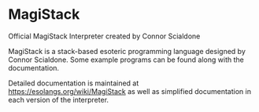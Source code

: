 # MagiStack
Official MagiStack Interpreter created by Connor Scialdone

MagiStack is a stack-based esoteric programming language designed by Connor Scialdone. Some example programs can be found along with the documentation.

Detailed documentation is maintained at https://esolangs.org/wiki/MagiStack as well as simplified documentation in each version of the interpreter.
